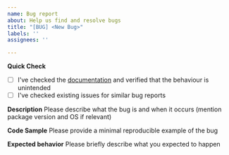```yaml
---
name: Bug report
about: Help us find and resolve bugs
title: "[BUG] <New Bug>"
labels: ''
assignees: ''

---
```


**Quick Check**
- [ ] I've checked the [documentation](https://pyper-dev.github.io/pyper/) and verified that the behaviour is unintended
- [ ] I've checked existing issues for similar bug reports

**Description**
Please describe what the bug is and when it occurs (mention package version and OS if relevant)

**Code Sample**
Please provide a minimal reproducible example of the bug

**Expected behavior**
Please briefly describe what you expected to happen
